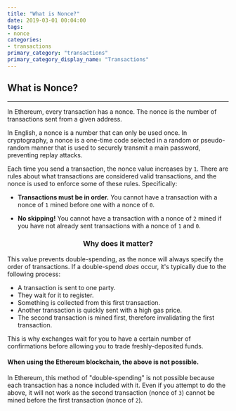 ```yaml
---
title: "What is Nonce?"
date: 2019-03-01 00:04:00
tags:
- nonce
categories:
- transactions
primary_category: "transactions"
primary_category_display_name: "Transactions"
---
```


## What is Nonce?
***

In Ethereum, every transaction has a nonce. The nonce is the number of transactions sent from a given address.

In English, a nonce is a number that can only be used once. In cryptography, a nonce is a one-time code selected in a random or pseudo-random manner that is used to securely transmit a main password, preventing replay attacks.

Each time you send a transaction, the nonce value increases by `1`. There are rules about what transactions are considered valid transactions, and the nonce is used to enforce some of these rules. Specifically:

* **Transactions must be in order.** You cannot have a transaction with a nonce of `1` mined before one with a nonce of `0`.

* **No skipping!** You cannot have a transaction with a nonce of `2` mined if you have not already sent transactions with a nonce of `1` and `0`.



### <p style="text-align:center;">Why does it matter?

This value prevents double-spending, as the nonce will always specify the order of transactions. If a double-spend _does_ occur, it's typically due to the following process:

* A transaction is sent to one party.
* They wait for it to register.
* Something is collected from this first transaction.
* Another transaction is quickly sent with a high gas price.
* The second transaction is mined first, therefore invalidating the first transaction.

This is why exchanges wait for you to have a certain number of confirmations before allowing you to trade freshly-deposited funds.



#### When using the Ethereum blockchain, the above is not possible.

In Ethereum, this method of "double-spending" is not possible because each transaction has a nonce included with it. Even if you attempt to do the above, it will not work as the second transaction (nonce of `3`) cannot be mined before the first transaction (nonce of `2`).